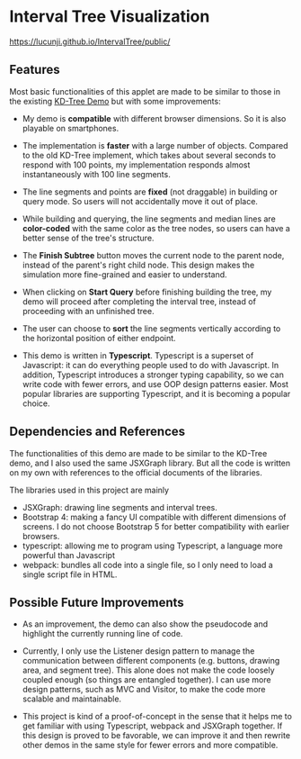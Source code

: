 # Interval Tree Visualization

https://lucunji.github.io/IntervalTree/public/

## Features

Most basic functionalities of this applet are made to be similar to those in the existing [KD-Tree Demo](https://students.engineering.wustl.edu/comp_geo_algorithms/KD-Tree/kd.html)
but with some improvements:

-   My demo is **compatible** with different browser dimensions. So it is also playable on smartphones.

-   The implementation is **faster** with a large number of objects.
    Compared to the old KD-Tree implement, which takes about several seconds to respond with 100 points,
    my implementation responds almost instantaneously with 100 line segments.

-   The line segments and points are **fixed** (not draggable) in building or query mode.
    So users will not accidentally move it out of place.

-   While building and querying, the line segments and median lines are **color-coded** with the same color as the tree nodes,
    so users can have a better sense of the tree's structure.

-   The **Finish Subtree** button moves the current node to the parent node, instead of the parent's right child node.
    This design makes the simulation more fine-grained and easier to understand.

-   When clicking on **Start Query** before finishing building the tree,
    my demo will proceed after completing the interval tree,
    instead of proceeding with an unfinished tree.

-   The user can choose to **sort** the line segments vertically according to the horizontal position of either endpoint.

-   This demo is written in **Typescript**.
    Typescript is a superset of Javascript: it can do everything people used to do with Javascript.
    In addition, Typescript introduces a stronger typing capability, so we can write code with fewer errors,
    and use OOP design patterns easier.
    Most popular libraries are supporting Typescript, and it is becoming a popular choice.

## Dependencies and References

The functionalities of this demo are made to be similar to the KD-Tree demo,
and I also used the same JSXGraph library.
But all the code is written on my own with references to the official documents of the libraries.

The libraries used in this project are mainly

-   JSXGraph: drawing line segments and interval trees.
-   Bootstrap 4: making a fancy UI compatible with different dimensions of screens.
    I do not choose Bootstrap 5 for better compatibility with earlier browsers.
-   typescript: allowing me to program using Typescript, a language more powerful than Javascript
-   webpack: bundles all code into a single file, so I only need to load a single script file in HTML.

## Possible Future Improvements

-   As an improvement, the demo can also show the pseudocode and highlight the currently running line of code.

-   Currently, I only use the Listener design pattern to manage the communication between different components (e.g. buttons, drawing area, and segment tree).
    This alone does not make the code loosely coupled enough (so things are entangled together).
    I can use more design patterns, such as MVC and Visitor, to make the code more scalable and maintainable.

-   This project is kind of a proof-of-concept in the sense that it helps me to get familiar with using Typescript, webpack and JSXGraph together.
    If this design is proved to be favorable, we can improve it and then rewrite other demos in the same style for fewer errors and more compatible.
